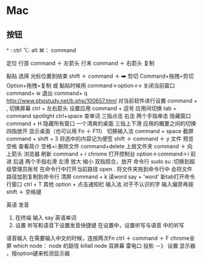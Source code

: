 # Mac
## 按钮
^ : ctrl
⌥: alt
⌘： command

定位
行首 command ＋ 左箭头
行末 command ＋ 右箭头
复制
 
黏贴
选择
光标位置到结束 shift ＋ command ＋ ➡️
剪切
Command+拖拽=剪切
Option+拖拽=复制
或 
黏贴时候用 command＋option＋v
关闭当前窗口 command+ w
退出  command+ q  http://www.phpstudy.net/b.php/100657.html
对当前软件进行设置 command + , 
切换屏幕 ctrl + 左右箭头
设置应用 command + 逗号
应用间切换 tab + command
spotlight ctrl+space
查单词 三指点击
右击 两个手指单击
隐藏窗口 command + H
隐藏所有窗口 一个清爽的桌面
三指上下滑 应用的概要之间的切换
四指放开 显示桌面（也可以用 Fn ＋ F11）
切换输入法 command + space
截屏 command + shift + 3
将选中的内容记为便签  shift ＋ command ＋ y
文件
预览 空格
查看简介 空格+i
删除文件 command+delete
上层文件夹 command ＋ 向上箭头
浏览器
刷新 command + r
chrome 打开控制台 option＋command＋i
前进 后退 两个手指右滑 左滑
放大 缩小 双指捏合，放开
命令行
sudo su :切换到超级管理员账号
在命令行中打开当前路径 open . 
将文件夹拖到命令行中 会将文件路径加到复制到命令行
清屏 command + k
 读word say + 'word'
新tab打开命令行窗口 ctrl + T 
其他
option + 点击通知栏 
输入法
对于不认识的字 输入偏旁再按 shift ＋ 空格键

英语
发音 
1. 在终端 输入 say 英语单词
2. 设置 听写和语音下设置发音快捷键
在设置中，设置听写与语音 中的听写

语音输入
在需要输入中文的时候，连按两次Fn 
ctrl ＋ command ＋ F  chrome全屏
 which node： node 的路径
killall node
双屏幕
雷电口
投影 －》 设置 显示器 ，按option键来检测显示器
